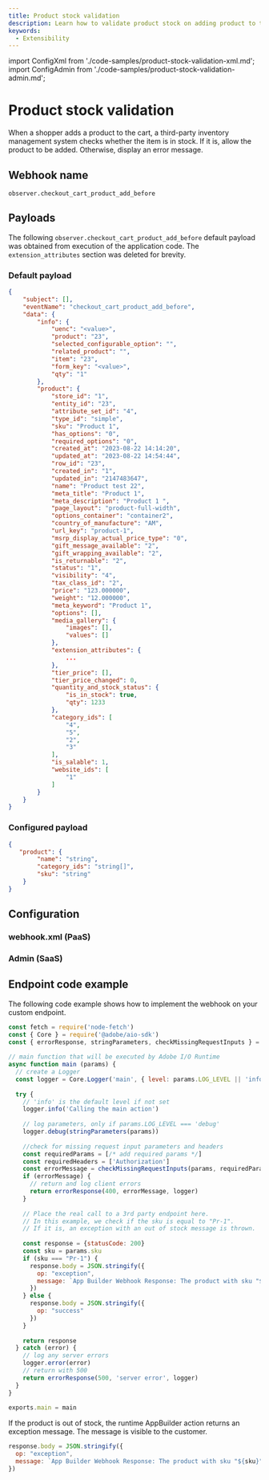 ```yaml
---
title: Product stock validation
description: Learn how to validate product stock on adding product to the cart using webhooks in Adobe Commerce.
keywords:
  - Extensibility
---
```


import ConfigXml from './code-samples/product-stock-validation-xml.md';
import ConfigAdmin from './code-samples/product-stock-validation-admin.md';

# Product stock validation

When a shopper adds a product to the cart, a third-party inventory management system checks whether the item is in stock. If it is, allow the product to be added. Otherwise, display an error message.

## Webhook name

`observer.checkout_cart_product_add_before`

## Payloads

The following `observer.checkout_cart_product_add_before` default payload was obtained from execution of the application code. The `extension_attributes` section was deleted for brevity.

<CodeBlock slots="heading, code" repeat="2" languages="JSON, JSON" />

### Default payload

```json
{
    "subject": [],
    "eventName": "checkout_cart_product_add_before",
    "data": {
        "info": {
            "uenc": "<value>",
            "product": "23",
            "selected_configurable_option": "",
            "related_product": "",
            "item": "23",
            "form_key": "<value>",
            "qty": "1"
        },
        "product": {
            "store_id": "1",
            "entity_id": "23",
            "attribute_set_id": "4",
            "type_id": "simple",
            "sku": "Product 1",
            "has_options": "0",
            "required_options": "0",
            "created_at": "2023-08-22 14:14:20",
            "updated_at": "2023-08-22 14:54:44",
            "row_id": "23",
            "created_in": "1",
            "updated_in": "2147483647",
            "name": "Product test 22",
            "meta_title": "Product 1",
            "meta_description": "Product 1 ",
            "page_layout": "product-full-width",
            "options_container": "container2",
            "country_of_manufacture": "AM",
            "url_key": "product-1",
            "msrp_display_actual_price_type": "0",
            "gift_message_available": "2",
            "gift_wrapping_available": "2",
            "is_returnable": "2",
            "status": "1",
            "visibility": "4",
            "tax_class_id": "2",
            "price": "123.000000",
            "weight": "12.000000",
            "meta_keyword": "Product 1",
            "options": [],
            "media_gallery": {
                "images": [],
                "values": []
            },
            "extension_attributes": {
                ...
            },
            "tier_price": [],
            "tier_price_changed": 0,
            "quantity_and_stock_status": {
                "is_in_stock": true,
                "qty": 1233
            },
            "category_ids": [
                "4",
                "5",
                "2",
                "3"
            ],
            "is_salable": 1,
            "website_ids": [
                "1"
            ]
        }
    }
}
```

### Configured payload

```json
{
   "product": {
        "name": "string",
        "category_ids": "string[]",
        "sku": "string"
    }
}
```

## Configuration

<TabsBlock orientation="horizontal" slots="heading, content" theme="light" repeat="2" />

### webhook.xml (PaaS)

<ConfigXml/>

### Admin (SaaS)

<ConfigAdmin/>

## Endpoint code example

The following code example shows how to implement the webhook on your custom endpoint.

```js
const fetch = require('node-fetch')
const { Core } = require('@adobe/aio-sdk')
const { errorResponse, stringParameters, checkMissingRequestInputs } = require('../utils')
 
// main function that will be executed by Adobe I/O Runtime
async function main (params) {
  // create a Logger
  const logger = Core.Logger('main', { level: params.LOG_LEVEL || 'info' })
 
  try {
    // 'info' is the default level if not set
    logger.info('Calling the main action')
 
    // log parameters, only if params.LOG_LEVEL === 'debug'
    logger.debug(stringParameters(params))
 
    //check for missing request input parameters and headers
    const requiredParams = [/* add required params */]
    const requiredHeaders = ['Authorization']
    const errorMessage = checkMissingRequestInputs(params, requiredParams, requiredHeaders)
    if (errorMessage) {
      // return and log client errors
      return errorResponse(400, errorMessage, logger)
    }
 
    // Place the real call to a 3rd party endpoint here.
    // In this example, we check if the sku is equal to "Pr-1".
    // If it is, an exception with an out of stock message is thrown.
    
    const response = {statusCode: 200}
    const sku = params.sku
    if (sku === "Pr-1") {
      response.body = JSON.stringify({
        op: "exception",
        message: `App Builder Webhook Response: The product with sku "${sku}" is out of stock.`
      })
    } else {
      response.body = JSON.stringify({
        op: "success"
      })
    }
 
    return response
  } catch (error) {
    // log any server errors
    logger.error(error)
    // return with 500
    return errorResponse(500, 'server error', logger)
  }
}
 
exports.main = main
```

If the product is out of stock, the runtime AppBuilder action returns an exception message. The message is visible to the customer.

```js
response.body = JSON.stringify({
  op: "exception",
  message: `App Builder Webhook Response: The product with sku "${sku}" is out of stock.`
})
```
